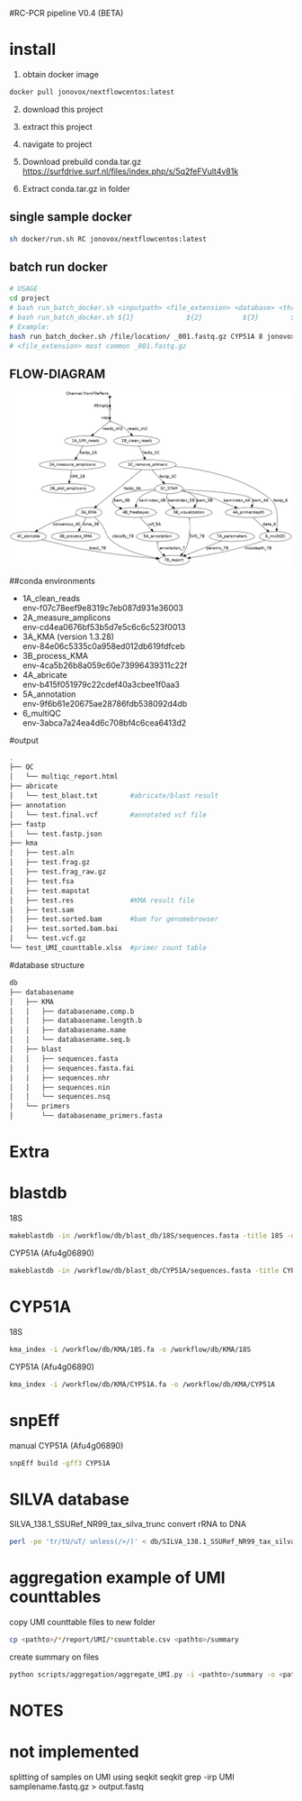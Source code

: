 #RC-PCR pipeline V0.4 (BETA)

# install
1. obtain docker image
```bash
docker pull jonovox/nextflowcentos:latest
```

2. download this project

3. extract this project

4. navigate to project

5. Download prebuild conda.tar.gz
https://surfdrive.surf.nl/files/index.php/s/5q2feFVult4v81k
   
6. Extract conda.tar.gz in folder

## single sample docker
```bash
sh docker/run.sh RC jonovox/nextflowcentos:latest
```

## batch run docker
```bash
# USAGE
cd project
# bash run_batch_docker.sh <inputpath> <file_extension> <database> <threads> <image>
# bash run_batch_docker.sh ${1}             ${2}          ${3}        ${4}     ${5}
# Example:
bash run_batch_docker.sh /file/location/ _001.fastq.gz CYP51A 8 jonovox/nextflowcentos:latest
# <file_extension> most common _001.fastq.gz
```

## FLOW-DIAGRAM
![Alt text](flowchart.png?raw=true "Flowdiagram")

##conda environments

  * 1A_clean_reads\
  env-f07c78eef9e8319c7eb087d931e36003
  * 2A_measure_amplicons\
    env-cd4ea0676bf53b5d7e5c6c6c523f0013
  * 3A_KMA (version 1.3.28)\
    env-84e06c5335c0a958ed012db619fdfceb
  * 3B_process_KMA\
    env-4ca5b26b8a059c60e73996439311c22f
  * 4A_abricate\
    env-b415f051979c22cdef40a3cbee1f0aa3 
  * 5A_annotation\
    env-9f6b61e20675ae28786fdb538092d4db
  * 6_multiQC\
    env-3abca7a24ea4d6c708bf4c6cea6413d2

#output

```bash
.
├── QC
│   └── multiqc_report.html
├── abricate
│   └── test_blast.txt        #abricate/blast result
├── annotation
│   └── test.final.vcf        #annotated vcf file
├── fastp
│   └── test.fastp.json
├── kma
│   ├── test.aln
│   ├── test.frag.gz
│   ├── test.frag_raw.gz
│   ├── test.fsa
│   ├── test.mapstat
│   ├── test.res              #KMA result file
│   ├── test.sam
│   ├── test.sorted.bam       #bam for genomebrowser
│   ├── test.sorted.bam.bai
│   └── test.vcf.gz
└── test_UMI_counttable.xlsx  #primer count table
```

#database structure

```bash
db
├── databasename
│   ├── KMA
│   │   ├── databasename.comp.b
│   │   ├── databasename.length.b
│   │   ├── databasename.name
│   │   └── databasename.seq.b
│   ├── blast
│   │   ├── sequences.fasta
│   │   ├── sequences.fasta.fai
│   │   ├── sequences.nhr
│   │   ├── sequences.nin
│   │   └── sequences.nsq
│   └── primers
│       └── databasename_primers.fasta
```

# Extra

# blastdb
18S
```bash
makeblastdb -in /workflow/db/blast_db/18S/sequences.fasta -title 18S -dbtype nucl -out /workflow/db/blast_db/18S/sequences
```

CYP51A (Afu4g06890)
```bash
makeblastdb -in /workflow/db/blast_db/CYP51A/sequences.fasta -title CYP51A -dbtype nucl -out /workflow/db/blast_db/CYP51A/sequences
```

# CYP51A
18S
```bash
kma_index -i /workflow/db/KMA/18S.fa -o /workflow/db/KMA/18S
```
CYP51A (Afu4g06890)
```bash
kma_index -i /workflow/db/KMA/CYP51A.fa -o /workflow/db/KMA/CYP51A
```

# snpEff
manual CYP51A (Afu4g06890)
```bash
snpEff build -gff3 CYP51A
```

# SILVA database
SILVA_138.1_SSURef_NR99_tax_silva_trunc
convert rRNA to DNA
```bash
perl -pe 'tr/tU/uT/ unless(/>/)' < db/SILVA_138.1_SSURef_NR99_tax_silva_trunc.fasta > SILVA_138.1_SSURef_NR99_tax_silva_trunc_DNA.fasta
```

# aggregation example of UMI counttables
copy UMI counttable files to new folder
```bash
cp <pathto>/*/report/UMI/*counttable.csv <pathto>/summary
```
create summary on files
```bash
python scripts/aggregation/aggregate_UMI.py -i <pathto>/summary -o <pathto>/summary
```

# NOTES
# not implemented
splitting of samples on UMI using seqkit
seqkit grep -irp UMI samplename.fastq.gz > output.fastq